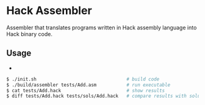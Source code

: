 # Hack Assembler

Assembler that translates programs written in Hack assembly language into Hack binary code.

## Usage
-
```bash
$ ./init.sh                                 # build code
$ ./build/assembler tests/Add.asm           # run executable
$ cat tests/Add.hack                        # show results
$ diff tests/Add.hack tests/sols/Add.hack   # compare results with solutions from book
```
